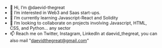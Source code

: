 - 👋 Hi, I’m @daevid-thegreat
- 👀 I’m interested in Web3 and Saas start-ups.
- 🌱 I’m currently learning Javascript-React and Solidity
- 💞️ I’m looking to collaborate on projects involving Javascript, HTML, CSS, and Python... any sector
- 📫 Reach me on Twitter, Instagram, LinkedIn at daevid_thegreat, you can also mail "daevidthegreat@gmail.com" 
